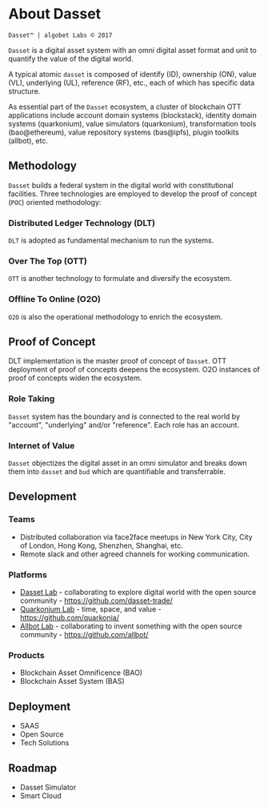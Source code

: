 # About Dasset
`Dasset™ | algobet Labs © 2017`

`Dasset` is a digital asset system with an omni digital asset format and unit to quantify the value of the digital world.

A typical atomic `dasset` is composed of identify (ID), ownership (ON), value (VL), underlying (UL), reference (RF), etc., each of which has specific data structure.

As essential part of the `Dasset` ecosystem, a cluster of blockchain OTT applications include account domain systems (blockstack), identity domain systems (quarkonium), value simulators (quarkonium), transformation tools (bao@ethereum), value repository systems (bas@ipfs), plugin toolkits (allbot), etc.


## Methodology

`Dasset` builds a federal system in the digital world with constitutional facilities. Three technologies are employed to develop the proof of concept (`POC`) oriented methodology: 

### Distributed Ledger Technology (DLT)
`DLT` is adopted as fundamental mechanism to run the systems.

### Over The Top (OTT)
`OTT` is another technology to formulate and diversify the ecosystem.

### Offline To Online (O2O)
`O2O` is also the operational methodology to enrich the ecosystem.


## Proof of Concept

DLT implementation is the master proof of concept of `Dasset`. OTT deployment of proof of concepts deepens the ecosystem. O2O instances of proof of concepts widen the ecosystem.

### Role Taking
`Dasset` system has the boundary and is connected to the real world by "account", "underlying" and/or "reference". Each role has an account.

### Internet of Value
`Dasset` objectizes the digital asset in an omni simulator and breaks down them into `dasset` and `bud` which are quantifiable and transferrable.


## Development

### Teams
- Distributed collaboration via face2face meetups in New York City, City of London, Hong Kong, Shenzhen, Shanghai, etc.
- Remote slack and other agreed channels for working communication.

### Platforms
- [Dasset Lab](https://github.com/dasset-trade/) - collaborating to explore digital world with the open source community - https://github.com/dasset-trade/
- [Quarkonium Lab](https://github.com/quarkonia/) - time, space, and value - https://github.com/quarkonia/ 
- [Allbot Lab](https://github.com/allbot/) - collaborating to invent something with the open source community - https://github.com/allbot/

### Products
- Blockchain Asset Omnificence (BAO)
- Blockchain Asset System (BAS)


## Deployment

- SAAS
- Open Source
- Tech Solutions


## Roadmap

- Dasset Simulator
- Smart Cloud

